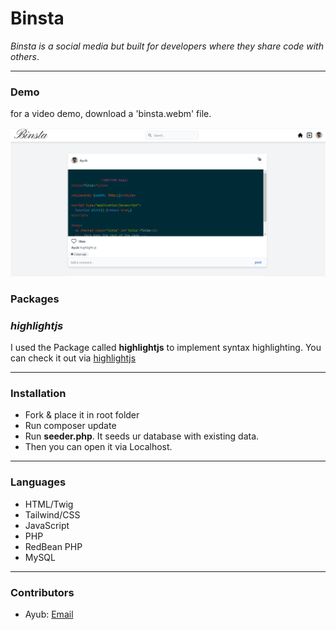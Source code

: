 # Binsta

 _Binsta is a social media but built for developers where they share  code with others_.


* * *
### Demo
for a video demo, download a 'binsta.webm' file.

![Home](images/photos/binsta.png)
### Packages
### *highlightjs*
 I used the Package called **highlightjs** to implement syntax highlighting. You can check it out via [highlightjs](https://highlightjs.net "highlightjs")
* * * 

### Installation

 *  Fork & place it in root folder
 *  Run composer update
 *  Run **seeder.php**. It seeds ur database with existing data.
 *  Then you can open it via Localhost.
* * *
### Languages
 *  HTML/Twig
 *  Tailwind/CSS
 *  JavaScript
 *  PHP
 *  RedBean PHP
 *  MySQL

 * * *
 ### Contributors
 * Ayub: [Email](https://gmail.google.com "gmail")
